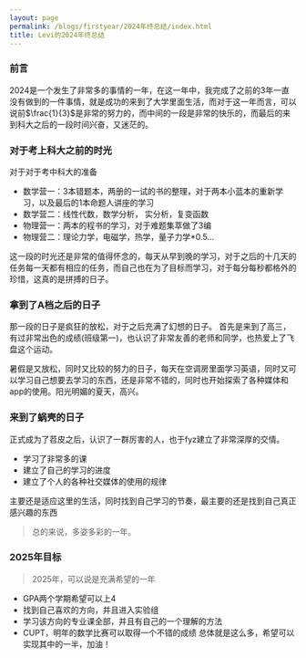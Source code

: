 ```yaml
---
layout: page
permalink: /blogs/firstyear/2024年终总结/index.html
title: Levi的2024年终总结
---
```

### 前言
2024是一个发生了非常多的事情的一年，在这一年中，我完成了之前的3年一直没有做到的一件事情，就是成功的来到了大学里面生活，而对于这一年而言，可以说前$\frac{1}{3}$是非常的努力的，而中间的一段是非常的快乐的，而最后的来到科大之后的一段时间兴奋，又迷茫的。

### 对于考上科大之前的时光
对于对于考中科大的准备

- 数学营一：3本错题本，两册的一试的书的整理，对于两本小蓝本的重新学习，以及最后的1本命题人讲座的学习
- 数学营二：线性代数，数学分析， 实分析，复变函数
- 物理营一：两本的程书的学习，对于难题集萃做了3编
- 物理营二：理论力学，电磁学，热学，量子力学*0.5...
  
这一段的时光还是非常的值得怀念的，每天从早到晚的学习，对于之后的十几天的任务每一天都有相应的任务，而自己也在为了目标而学习，对于每分每秒都格外的珍惜，这真的是拼搏的日子。

### 拿到了A档之后的日子
那一段的日子是疯狂的放松，对于之后充满了幻想的日子。
首先是来到了高三，有过非常出色的成绩(班级第一)，也认识了非常友善的老师和同学，也热爱上了飞盘这个运动。

暑假是又放松，同时又比较的努力的日子，每天在空调房里面学习英语，同时又可以学习自己想要去学习的东西，还是非常不错的，同时也开始探索了各种媒体和app的使用。阳光明媚的夏天，高兴。

### 来到了蜗壳的日子
正式成为了苕皮之后，认识了一群厉害的人，也于fyz建立了非常深厚的交情。
- 学习了非常多的课
- 建立了自己的学习的进度
- 建立了个人的各种社交媒体的使用的规律

主要还是适应这里的生活，同时找到自己学习的节奏，最主要的还是找到自己真正感兴趣的东西
> 总的来说，多姿多彩的一年。
### 2025年目标
>2025年，可以说是充满希望的一年 
- GPA两个学期希望可以上4
- 找到自己喜欢的方向，并且进入实验组
- 学习该方向的专业课全部，并且有自己的一个理解的方法
- CUPT，明年的数学比赛可以取得一个不错的成绩
总体就是这么多，希望可以实现其中的一半，加油！

